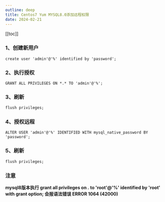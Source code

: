 ```yaml
---
outline: deep
title: Centos7 Yum MYSQL8.0添加远程权限
date: 2024-02-21
---
```


[[toc]]

### 1、创建新用户
```
create user 'admin'@'%' identified by 'password';
```
### 2、执行授权
```
GRANT ALL PRIVILEGES ON *.* TO 'admin'@'%';
```

### 3、刷新
```cmd
flush privileges;
```

### 4、授权远程
```
ALTER USER 'admin'@'%' IDENTIFIED WITH mysql_native_password BY 'password';
```

### 5、刷新
```cmd
flush privileges;
```

### 注意
**<p color=red>mysql8版本执行 grant all privileges on *.*  to  'root'@'%'  identified by 'root'  with grant option;  会报语法错误  ERROR 1064 (42000)</p>**
